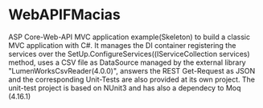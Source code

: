 # WebAPIFMacias
ASP Core-Web-API MVC application example(Skeleton) to build a classic MVC application with C#. It manages the DI container registering the services over the SetUp.ConfigureServices((IServiceCollection services) method, uses a CSV file as DataSource managed by the external library "LumenWorksCsvReader(4.0.0)", answers the REST Get-Request as JSON and the corresponding Unit-Tests are also provided at its own project. The unit-test project is based on NUnit3 and has also a dependecy to Moq (4.16.1)
